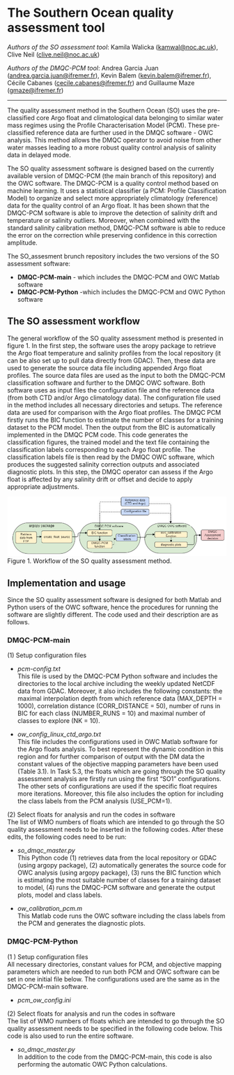 # The Southern Ocean quality assessment tool

*Authors of the SO assessment tool*: Kamila Walicka (kamwal@noc.ac.uk), Clive Neil (clive.neil@noc.ac.uk)

*Authors of the DMQC-PCM tool*: Andrea Garcia Juan (andrea.garcia.juan@ifremer.fr), Kevin Balem (kevin.balem@ifremer.fr), Cécile Cabanes (cecile.cabanes@ifremer.fr) and Guillaume Maze (gmaze@ifremer.fr)
***

The quality assessment method in the Southern Ocean (SO) uses the pre-classified core Argo float and climatological data belonging to similar water mass regimes using the Profile Characterisation Model (PCM). These pre-classified reference data are further used in the DMQC software - OWC analysis. This method allows the DMQC operator to avoid noise from other water masses leading to a more robust quality control analysis of salinity data in delayed mode. 

The SO quality assessment software is designed based on the currently available version of DMQC-PCM (the main branch of this repository) and the OWC software. The DMQC-PCM is a quality control method based on machine learning. It uses a statistical classifier (a PCM: Profile Classification Model) to organize and select more appropriately climatology (reference) data for the quality control of an Argo float. It has been shown that the DMQC-PCM software is able to improve the detection of salinity drift and temperature or salinity outliers. Moreover, when combined with the standard salinity calibration method, DMQC-PCM software is able to reduce the error on the correction while preserving confidence in this correction amplitude.

The SO_assesment brunch repository includes the two versions of the SO assessment software:
- **DMQC-PCM-main** - which includes the DMQC-PCM and OWC Matlab software
- **DMQC-PCM-Python** -which includes the DMQC-PCM and OWC  Python software

## The SO assessment workflow
The general workflow of the SO quality assessment method is presented in figure 1. In the first step, the software uses the aropy package to retrieve the Argo float temperature and salinity profiles from the local repository (it can be also set up to pull data directly from GDAC). Then, these data are used to generate the source data file including appended Argo float profiles. The source data files are used as the input to both the DMQC-PCM classification software and further to the DMQC OWC software. Both software uses as input files the configuration file and the reference data (from both CTD and/or Argo climatology data). The configuration file used in the method includes all necessary directories and setups. The reference data are used for comparison with the Argo float profiles. The DMQC PCM firstly runs the BIC function to estimate the number of classes for a training dataset to the PCM model. Then the output from the BIC is automatically implemented in the DMQC PCM code. This code generates the classification figures, the trained model and the text file containing the classification labels corresponding to each Argo float profile. The classification labels file is then read by the DMQC OWC software, which produces the suggested salinity correction outputs and associated diagnostic plots.  In this step, the DMQC operator can assess if the Argo float is affected by any salinity drift or offset and decide to apply appropriate adjustments.

![place image](https://github.com/euroargodev/DMQC-PCM/blob/SO_assesment/SO_assesment/workflow_v2.PNG)
Figure 1. Workflow of the SO quality assessment method.

## Implementation and usage
Since the SO quality assessment software is designed for both Matlab and Python users of the OWC software, hence the procedures for running the software are slightly different. The code used and their description are as follows.

### DMQC-PCM-main
(1) Setup configuration files<br />
- *pcm-config.txt* <br />
  This file is used by the DMQC-PCM Python software and includes the directories to the local archive including the weekly updated NetCDF data from GDAC. Moreover,   it also includes the following constants: the maximal interpolation depth from which reference data (MAX_DEPTH = 1000), correlation distance (CORR_DISTANCE =     50), number of runs in BIC for each class (NUMBER_RUNS = 10) and maximal number of classes to explore (NK = 10).
  
- *ow_config_linux_ctd_argo.txt*<br />
This file includes the configurations used in OWC Matlab software for the Argo floats analysis. To best represent the dynamic condition in this region and for further comparison of output with the DM data the constant values of the objective mapping parameters have been used (Table 3.1). In Task 5.3, the floats which are going through the SO quality assessment analysis are firstly run using the first “SO1” configurations. The other sets of configurations are used if the specific float requires more iterations. Moreover, this file also includes the option for including the class labels from the PCM analysis (USE_PCM=1).

(2) Select floats for analysis and run the codes in software<br />
The list of WMO numbers of floats which are intended to go through the SO quality assessment needs to be inserted in the following codes. After these edits, the following codes need to be run:<br />

- *so_dmqc_master.py* <br />
  This Python code (1) retrieves data from the local repository or GDAC (using argopy package), (2) automatically generates the source code for OWC analysis (using   argopy package), (3) runs the BIC function which is estimating the most suitable number of classes for a training dataset to model, (4) runs the DMQC-PCM   software and generate the output plots, model and class labels.
  
- *ow_calibration_pcm.m* <br />
  This Matlab code runs the OWC software including the class labels from the PCM and generates the diagnostic plots.

### DMQC-PCM-Python
(1 ) Setup configuration files <br />
All necessary directories, constant values for PCM, and objective mapping parameters which are needed to run both PCM and OWC software can be set in one initial file below. The configurations used are the same as in the DMQC-PCM-main software. <br /> 

- *pcm_ow_config.ini*

(2) Select floats for analysis and run the codes in software<br />
The list of WMO numbers of floats which are intended to go through the SO quality assessment needs to be specified in the following code below. This code is also used to run the entire software. <br />

- *so_dmqc_master.py* <br />
In addition to the code from the DMQC-PCM-main, this code is also performing the automatic OWC Python calculations. 


